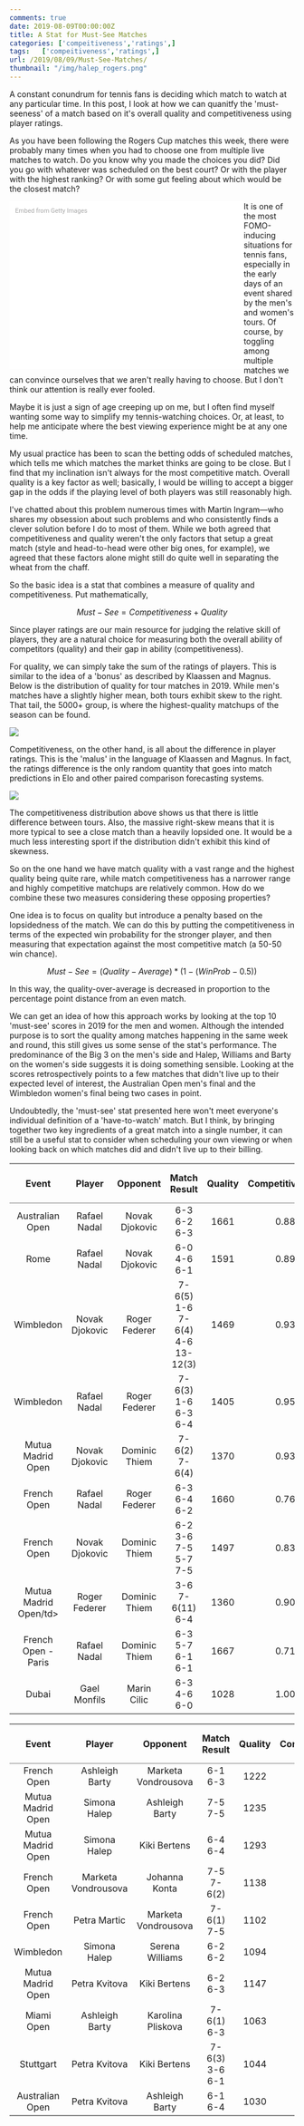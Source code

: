 ```yaml
---
comments: true
date: 2019-08-09T00:00:00Z
title: A Stat for Must-See Matches
categories: ['compeitiveness','ratings',]
tags:   ['compeitiveness','ratings',]
url: /2019/08/09/Must-See-Matches/
thumbnail: "/img/halep_rogers.png"
---
```


A constant conundrum for tennis fans is deciding which match to watch at any particular time. In this post, I look at how we can quanitfy the 'must-seeness' of a match based on it's overall quality and competitiveness using player ratings. 

<!--more-->


As you have been following the Rogers Cup matches this week, there were probably many times when you had to choose one from multiple live matches to watch. Do you know why you made the choices you did? Did you go with whatever was scheduled on the best court? Or with the player with the highest ranking? Or with some gut feeling about which would be the closest match?

<div class="getty embed image" style="background-color:#fff;display:inline-block;font-family:Roboto,sans-serif;color:#a7a7a7;font-size:11px;width:100%;max-width:394px;float:left;padding:2%;"><div style="padding:0;margin:0;text-align:left;"><a href="http://www.gettyimages.com.au/detail/1160434285" target="_blank" style="color:#a7a7a7;text-decoration:none;font-weight:normal !important;border:none;display:inline-block;">Embed from Getty Images</a></div><div style="overflow:hidden;position:relative;height:0;padding:66.66667% 0 0 0;width:100%;"><iframe src="//embed.gettyimages.com/embed/1160434285?et=v6mmeKMzSgFuVwYDgFe_dw&tld=com.au&sig=8UDuWAkxG0edAaA2e-ZH7Bj4PEuH77WjZmyOBbzvfWo=&caption=true&ver=1" scrolling="no" frameborder="0" width="594" height="396" style="display:inline-block;position:absolute;top:0;left:0;width:100%;height:100%;margin:0;"></iframe></div></div>

It is one of the most FOMO-inducing situations for tennis fans, especially in the early days of an event shared by the men's and women's tours.  Of course, by toggling among multiple matches we can convince ourselves that we aren't really having to choose. But I don't think our attention is really ever fooled. 

Maybe it is just a sign of age creeping up on me, but I often find myself wanting some way to simplify my tennis-watching choices. Or, at least, to help me anticipate where the best viewing experience might be at any one time. 

My usual practice has been to scan the betting odds of scheduled matches, which tells me which matches the market thinks are going to be close. But I find that my inclination isn't always for the most competitive match. Overall quality is a key factor as well; basically, I would be willing to accept a bigger gap in the odds if the playing level of both players was still reasonably high. 

I've chatted about this problem numerous times with Martin Ingram&mdash;who shares my obsession about such problems and who consistently finds a clever solution before I do to most of them. While we both agreed that competitiveness and quality weren't the only factors that setup a great match (style and head-to-head were other big ones, for example), we agreed that these factors alone might still do quite well in separating the wheat from the chaff. 

So the basic idea is a stat that combines a measure of quality and competitiveness. Put mathematically, 

$$
Must-See = Competitiveness + Quality
$$

Since player ratings are our main resource for judging the relative skill of players, they are a natural choice for measuring both the overall ability of competitors (quality) and their gap in ability (competitiveness).

For quality, we can simply take the sum of the ratings of players. This is similar to the idea of a 'bonus' as described by Klaassen and Magnus. Below is the distribution of quality for tour matches in 2019. While men's matches have a slightly higher mean, both tours exhibit skew to the right. That tail, the 5000+ group, is where the highest-quality matchups of the season can be found. 


<div>
<img src="/img/must-see-quality.png" />
</div>


Competitiveness, on the other hand, is all about the difference in player ratings. This is the 'malus' in the language of Klaassen and Magnus. In fact, the ratings difference is the only random quantity that goes into match predictions in Elo and other paired comparison forecasting systems. 

<div>
<img src="/img/must-see-competitive.png" />
</div>

The competitiveness distribution above shows us that there is little difference between tours. Also, the massive right-skew means that it is more typical to see a close match than a heavily lopsided one. It would be a much less interesting sport if the distribution didn't exhibit this kind of skewness. 

So on the one hand we have match quality with a vast range and the highest quality being quite rare, while match competitiveness has a narrower range and highly competitive matchups are relatively common. How do we combine these two measures considering these opposing properties?

One idea is to focus on quality but introduce a penalty based on the lopsidedness of the match. We can do this by putting the competitiveness in terms of the expected win probability for the stronger player, and then measuring that expectation against the most competitive match (a 50-50 win chance).

$$
Must-See = (Quality - Average) * (1 - (Win Prob - 0.5))
$$

In this way, the quality-over-average is decreased in proportion to the percentage point distance from an even match.  

We can get an idea of how this approach works by looking at the top 10 'must-see' scores in 2019 for the men and women. Although the intended purpose is to sort the quality among matches happening in the same week and round, this still gives us some sense of the stat's performance. The predominance of the Big 3 on the men's side and Halep, Williams and Barty on the women's side suggests it is doing something sensible. Looking at the scores retrospectively points to a few matches that didn't live up to their expected level of interest, the Australian Open men's final and the Wimbledon women's final being two cases in point.

Undoubtedly, the 'must-see' stat presented here won't meet everyone's individual definition of a 'have-to-watch' match. But I think, by bringing together two key ingredients of a great match into a single number, it can still be a useful stat to consider when scheduling your own viewing or when looking back on which matches did and didn't live up to their billing.

<table class='gmisc_table' style='border-collapse: collapse; margin-top: 1em; margin-bottom: 1em;' >
<thead>
<tr>
<th style='border-bottom: 1px solid grey; border-top: 2px solid grey; text-align: center;'>Event</th>
<th style='border-bottom: 1px solid grey; border-top: 2px solid grey; text-align: center;'>Player</th>
<th style='border-bottom: 1px solid grey; border-top: 2px solid grey; text-align: center;'>Opponent</th>
<th style='border-bottom: 1px solid grey; border-top: 2px solid grey; text-align: center;'>Match Result</th>
<th style='border-bottom: 1px solid grey; border-top: 2px solid grey; text-align: center;'>Quality</th>
<th style='border-bottom: 1px solid grey; border-top: 2px solid grey; text-align: center;'>Competitiveness</th>
<th style='border-bottom: 1px solid grey; border-top: 2px solid grey; text-align: center;'>Must-See Score</th>
</tr>
</thead>
<tbody>
<tr>
<td style='text-align: center;'>Australian Open</td>
<td style='text-align: center;'>Rafael Nadal</td>
<td style='text-align: center;'>Novak Djokovic</td>
<td style='text-align: center;'>6-3 6-2 6-3</td>
<td style='text-align: center;'>1661</td>
<td style='text-align: center;'>0.88</td>
<td style='text-align: center;'>1462</td>
</tr>
<tr>
<td style='text-align: center;'>Rome</td>
<td style='text-align: center;'>Rafael Nadal</td>
<td style='text-align: center;'>Novak Djokovic</td>
<td style='text-align: center;'>6-0 4-6 6-1</td>
<td style='text-align: center;'>1591</td>
<td style='text-align: center;'>0.89</td>
<td style='text-align: center;'>1416</td>
</tr>
<tr>
<td style='text-align: center;'>Wimbledon</td>
<td style='text-align: center;'>Novak Djokovic</td>
<td style='text-align: center;'>Roger Federer</td>
<td style='text-align: center;'>7-6(5) 1-6 7-6(4) 4-6 13-12(3)</td>
<td style='text-align: center;'>1469</td>
<td style='text-align: center;'>0.93</td>
<td style='text-align: center;'>1366</td>
</tr>
<tr>
<td style='text-align: center;'>Wimbledon</td>
<td style='text-align: center;'>Rafael Nadal</td>
<td style='text-align: center;'>Roger Federer</td>
<td style='text-align: center;'>7-6(3) 1-6 6-3 6-4</td>
<td style='text-align: center;'>1405</td>
<td style='text-align: center;'>0.95</td>
<td style='text-align: center;'>1335</td>
</tr>
<tr>
<td style='text-align: center;'>Mutua Madrid Open</td>
<td style='text-align: center;'>Novak Djokovic</td>
<td style='text-align: center;'>Dominic Thiem</td>
<td style='text-align: center;'>7-6(2) 7-6(4)</td>
<td style='text-align: center;'>1370</td>
<td style='text-align: center;'>0.93</td>
<td style='text-align: center;'>1274</td>
</tr>
<tr>
<td style='text-align: center;'>French Open</td>
<td style='text-align: center;'>Rafael Nadal</td>
<td style='text-align: center;'>Roger Federer</td>
<td style='text-align: center;'>6-3 6-4 6-2</td>
<td style='text-align: center;'>1660</td>
<td style='text-align: center;'>0.76</td>
<td style='text-align: center;'>1262</td>
</tr>
<tr>
<td style='text-align: center;'>French Open</td>
<td style='text-align: center;'>Novak Djokovic</td>
<td style='text-align: center;'>Dominic Thiem</td>
<td style='text-align: center;'>6-2 3-6 7-5 5-7 7-5</td>
<td style='text-align: center;'>1497</td>
<td style='text-align: center;'>0.83</td>
<td style='text-align: center;'>1243</td>
</tr>
<tr>
<td style='text-align: center;'>Mutua Madrid Open/td>
<td style='text-align: center;'>Roger Federer</td>
<td style='text-align: center;'>Dominic Thiem</td>
<td style='text-align: center;'>3-6 7-6(11) 6-4</td>
<td style='text-align: center;'>1360</td>
<td style='text-align: center;'>0.90</td>
<td style='text-align: center;'>1224</td>
</tr>
<tr>
<td style='text-align: center;'>French Open - Paris</td>
<td style='text-align: center;'>Rafael Nadal</td>
<td style='text-align: center;'>Dominic Thiem</td>
<td style='text-align: center;'>6-3 5-7 6-1 6-1</td>
<td style='text-align: center;'>1667</td>
<td style='text-align: center;'>0.71</td>
<td style='text-align: center;'>1184</td>
</tr>
<tr>
<td style='border-bottom: 2px solid grey; text-align: center;'>Dubai</td>
<td style='border-bottom: 2px solid grey; text-align: center;'>Gael Monfils</td>
<td style='border-bottom: 2px solid grey; text-align: center;'>Marin Cilic</td>
<td style='border-bottom: 2px solid grey; text-align: center;'>6-3 4-6 6-0</td>
<td style='border-bottom: 2px solid grey; text-align: center;'>1028</td>
<td style='border-bottom: 2px solid grey; text-align: center;'>1.00</td>
<td style='border-bottom: 2px solid grey; text-align: center;'>1028</td>
</tr>
</tbody>
</table>

<table class='gmisc_table' style='border-collapse: collapse; margin-top: 1em; margin-bottom: 1em;' >
<thead>
<tr>
<th style='border-bottom: 1px solid grey; border-top: 2px solid grey; text-align: center;'>Event</th>
<th style='border-bottom: 1px solid grey; border-top: 2px solid grey; text-align: center;'>Player</th>
<th style='border-bottom: 1px solid grey; border-top: 2px solid grey; text-align: center;'>Opponent</th>
<th style='border-bottom: 1px solid grey; border-top: 2px solid grey; text-align: center;'>Match Result</th>
<th style='border-bottom: 1px solid grey; border-top: 2px solid grey; text-align: center;'>Quality</th>
<th style='border-bottom: 1px solid grey; border-top: 2px solid grey; text-align: center;'>Competitiveness</th>
<th style='border-bottom: 1px solid grey; border-top: 2px solid grey; text-align: center;'>Must-See Score</th>
</tr>
</thead>
<tbody>
<tr>
<td style='text-align: center;'>French Open</td>
<td style='text-align: center;'>Ashleigh Barty</td>
<td style='text-align: center;'>Marketa Vondrousova</td>
<td style='text-align: center;'>6-1 6-3</td>
<td style='text-align: center;'>1222</td>
<td style='text-align: center;'>0.98</td>
<td style='text-align: center;'>1198</td>
</tr>
<tr>
<td style='text-align: center;'>Mutua Madrid Open</td>
<td style='text-align: center;'>Simona Halep</td>
<td style='text-align: center;'>Ashleigh Barty</td>
<td style='text-align: center;'>7-5 7-5</td>
<td style='text-align: center;'>1235</td>
<td style='text-align: center;'>0.94</td>
<td style='text-align: center;'>1161</td>
</tr>
<tr>
<td style='text-align: center;'>Mutua Madrid Open</td>
<td style='text-align: center;'>Simona Halep</td>
<td style='text-align: center;'>Kiki Bertens</td>
<td style='text-align: center;'>6-4 6-4</td>
<td style='text-align: center;'>1293</td>
<td style='text-align: center;'>0.89</td>
<td style='text-align: center;'>1151</td>
</tr>
<tr>
<td style='text-align: center;'>French Open</td>
<td style='text-align: center;'>Marketa Vondrousova</td>
<td style='text-align: center;'>Johanna Konta</td>
<td style='text-align: center;'>7-5 7-6(2)</td>
<td style='text-align: center;'>1138</td>
<td style='text-align: center;'>0.98</td>
<td style='text-align: center;'>1115</td>
</tr>
<tr>
<td style='text-align: center;'>French Open</td>
<td style='text-align: center;'>Petra Martic</td>
<td style='text-align: center;'>Marketa Vondrousova</td>
<td style='text-align: center;'>7-6(1) 7-5</td>
<td style='text-align: center;'>1102</td>
<td style='text-align: center;'>1.00</td>
<td style='text-align: center;'>1102</td>
</tr>
<tr>
<td style='text-align: center;'>Wimbledon</td>
<td style='text-align: center;'>Simona Halep</td>
<td style='text-align: center;'>Serena Williams</td>
<td style='text-align: center;'>6-2 6-2</td>
<td style='text-align: center;'>1094</td>
<td style='text-align: center;'>1.00</td>
<td style='text-align: center;'>1094</td>
</tr>
<tr>
<td style='text-align: center;'>Mutua Madrid Open</td>
<td style='text-align: center;'>Petra Kvitova</td>
<td style='text-align: center;'>Kiki Bertens</td>
<td style='text-align: center;'>6-2 6-3</td>
<td style='text-align: center;'>1147</td>
<td style='text-align: center;'>0.93</td>
<td style='text-align: center;'>1067</td>
</tr>
<tr>
<td style='text-align: center;'>Miami Open</td>
<td style='text-align: center;'>Ashleigh Barty</td>
<td style='text-align: center;'>Karolina Pliskova</td>
<td style='text-align: center;'>7-6(1) 6-3</td>
<td style='text-align: center;'>1063</td>
<td style='text-align: center;'>0.99</td>
<td style='text-align: center;'>1052</td>
</tr>
<tr>
<td style='text-align: center;'>Stuttgart</td>
<td style='text-align: center;'>Petra Kvitova</td>
<td style='text-align: center;'>Kiki Bertens</td>
<td style='text-align: center;'>7-6(3) 3-6 6-1</td>
<td style='text-align: center;'>1044</td>
<td style='text-align: center;'>0.99</td>
<td style='text-align: center;'>1034</td>
</tr>
<tr>
<td style='border-bottom: 2px solid grey; text-align: center;'>Australian Open</td>
<td style='border-bottom: 2px solid grey; text-align: center;'>Petra Kvitova</td>
<td style='border-bottom: 2px solid grey; text-align: center;'>Ashleigh Barty</td>
<td style='border-bottom: 2px solid grey; text-align: center;'>6-1 6-4</td>
<td style='border-bottom: 2px solid grey; text-align: center;'>1030</td>
<td style='border-bottom: 2px solid grey; text-align: center;'>1.00</td>
<td style='border-bottom: 2px solid grey; text-align: center;'>1030</td>
</tr>
</tbody>
</table>
